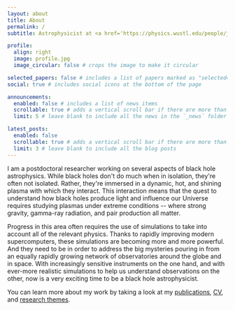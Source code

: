 ```yaml
---
layout: about
title: About
permalink: /
subtitle: Astrophysicist at <a href='https://physics.wustl.edu/people/john-mehlhaff'>Washington University in St. Louis</a>. 

profile:
  align: right
  image: profile.jpg
  image_circular: false # crops the image to make it circular

selected_papers: false # includes a list of papers marked as "selected={true}"
social: true # includes social icons at the bottom of the page

announcements:
  enabled: false # includes a list of news items
  scrollable: true # adds a vertical scroll bar if there are more than 3 news items
  limit: 5 # leave blank to include all the news in the `_news` folder

latest_posts:
  enabled: false
  scrollable: true # adds a vertical scroll bar if there are more than 3 new posts items
  limit: 3 # leave blank to include all the blog posts
---
```


I am a postdoctoral researcher working on several aspects of black hole astrophysics. While black holes don't do much when in isolation, they're often not isolated. Rather, they're immersed in a dynamic, hot, and shining plasma with which they interact. This interaction means that the quest to understand how black holes produce light and influence our Universe requires studying plasmas under extreme conditions -- where strong gravity, gamma-ray radiation, and pair production all matter. 

Progress in this area often requires the use of simulations to take into account all of the relevant physics. Thanks to rapidly improving modern supercomputers, these simulations are becoming more and more powerful. And they need to be in order to address the big mysteries pouring in from an equally rapidly growing network of observatories around the globe and in space. With increasingly sensitive instruments on the one hand, and with ever-more realistic simulations to help us understand observations on the other, now is a very exciting time to be a black hole astrophysicist.

You can learn more about my work by taking a look at my [publications](/publications/), [CV](/assets/pdf/cv.pdf), and [research themes](/projects/).
